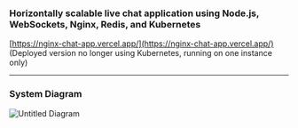### Horizontally scalable live chat application using Node.js, WebSockets, Nginx, Redis, and Kubernetes

[https://nginx-chat-app.vercel.app/](https://nginx-chat-app.vercel.app/) (Deployed version no longer using Kubernetes, running on one instance only)

-----

### System Diagram

![Untitled Diagram](https://user-images.githubusercontent.com/96862218/209307263-e739e9eb-5034-4c13-a5f5-8802824eeef5.svg)
